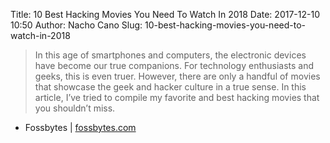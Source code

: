 Title: 10 Best Hacking Movies You Need To Watch In 2018
Date: 2017-12-10 10:50
Author: Nacho Cano
Slug: 10-best-hacking-movies-you-need-to-watch-in-2018

> In this age of smartphones and computers, the electronic devices have become
> our true companions. For technology enthusiasts and geeks, this is even
> truer. However, there are only a handful of movies that showcase the geek
> and hacker culture in a true sense. In this article, I’ve tried to compile
> my favorite and best hacking movies that you shouldn’t miss.

- Fossbytes | [fossbytes.com][]

  [fossbytes.com]: https://fossbytes.com/best-hacking-movies-geek/
    "10 Best Hacking Movies You Need To Watch In 2018"
